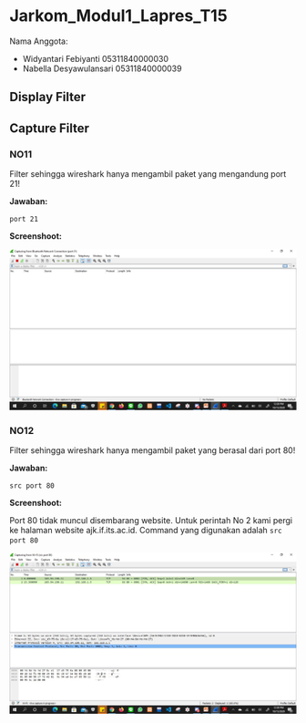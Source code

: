 # Jarkom_Modul1_Lapres_T15

Nama Anggota: 
  - Widyantari Febiyanti 05311840000030
  - Nabella Desyawulansari 05311840000039

## Display Filter

## Capture Filter
### NO11 
Filter sehingga wireshark hanya mengambil paket yang mengandung port 21!

**Jawaban:**

```
port 21
```

**Screenshoot:**

![no1](https://github.com/belladewusa/Jarkom_Modul1_Lapres_T15/blob/main/Capture%20Filter/no%201.jpg)

### NO12
Filter sehingga wireshark hanya mengambil paket yang berasal dari port 80!

**Jawaban:**

```
src port 80
```

**Screenshoot:**

Port 80 tidak muncul disembarang website. Untuk perintah No 2 kami pergi ke halaman website ajk.if.its.ac.id. Command yang digunakan adalah ```src port 80```

![no2](https://github.com/belladewusa/Jarkom_Modul1_Lapres_T15/blob/main/Capture%20Filter/no%202.jpg)





